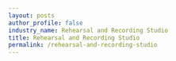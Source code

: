```yaml
---
layout: posts 
author_profile: false 
industry_name: Rehearsal and Recording Studio
title: Rehearsal and Recording Studio
permalink: /rehearsal-and-recording-studio
---
```

